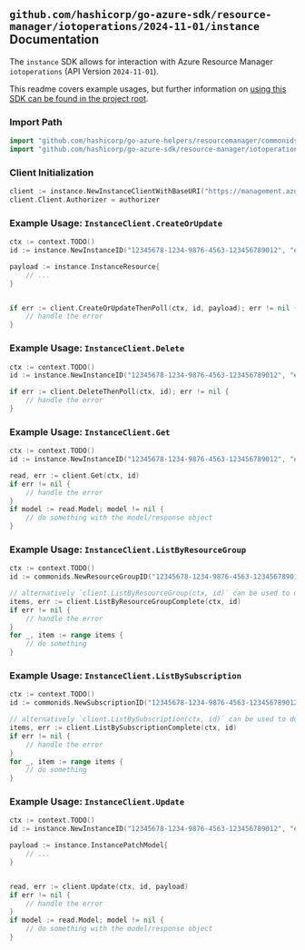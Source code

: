 
## `github.com/hashicorp/go-azure-sdk/resource-manager/iotoperations/2024-11-01/instance` Documentation

The `instance` SDK allows for interaction with Azure Resource Manager `iotoperations` (API Version `2024-11-01`).

This readme covers example usages, but further information on [using this SDK can be found in the project root](https://github.com/hashicorp/go-azure-sdk/tree/main/docs).

### Import Path

```go
import "github.com/hashicorp/go-azure-helpers/resourcemanager/commonids"
import "github.com/hashicorp/go-azure-sdk/resource-manager/iotoperations/2024-11-01/instance"
```


### Client Initialization

```go
client := instance.NewInstanceClientWithBaseURI("https://management.azure.com")
client.Client.Authorizer = authorizer
```


### Example Usage: `InstanceClient.CreateOrUpdate`

```go
ctx := context.TODO()
id := instance.NewInstanceID("12345678-1234-9876-4563-123456789012", "example-resource-group", "instanceName")

payload := instance.InstanceResource{
	// ...
}


if err := client.CreateOrUpdateThenPoll(ctx, id, payload); err != nil {
	// handle the error
}
```


### Example Usage: `InstanceClient.Delete`

```go
ctx := context.TODO()
id := instance.NewInstanceID("12345678-1234-9876-4563-123456789012", "example-resource-group", "instanceName")

if err := client.DeleteThenPoll(ctx, id); err != nil {
	// handle the error
}
```


### Example Usage: `InstanceClient.Get`

```go
ctx := context.TODO()
id := instance.NewInstanceID("12345678-1234-9876-4563-123456789012", "example-resource-group", "instanceName")

read, err := client.Get(ctx, id)
if err != nil {
	// handle the error
}
if model := read.Model; model != nil {
	// do something with the model/response object
}
```


### Example Usage: `InstanceClient.ListByResourceGroup`

```go
ctx := context.TODO()
id := commonids.NewResourceGroupID("12345678-1234-9876-4563-123456789012", "example-resource-group")

// alternatively `client.ListByResourceGroup(ctx, id)` can be used to do batched pagination
items, err := client.ListByResourceGroupComplete(ctx, id)
if err != nil {
	// handle the error
}
for _, item := range items {
	// do something
}
```


### Example Usage: `InstanceClient.ListBySubscription`

```go
ctx := context.TODO()
id := commonids.NewSubscriptionID("12345678-1234-9876-4563-123456789012")

// alternatively `client.ListBySubscription(ctx, id)` can be used to do batched pagination
items, err := client.ListBySubscriptionComplete(ctx, id)
if err != nil {
	// handle the error
}
for _, item := range items {
	// do something
}
```


### Example Usage: `InstanceClient.Update`

```go
ctx := context.TODO()
id := instance.NewInstanceID("12345678-1234-9876-4563-123456789012", "example-resource-group", "instanceName")

payload := instance.InstancePatchModel{
	// ...
}


read, err := client.Update(ctx, id, payload)
if err != nil {
	// handle the error
}
if model := read.Model; model != nil {
	// do something with the model/response object
}
```
